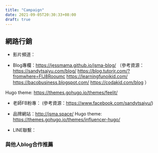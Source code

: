 ```yaml
---
title: "Campaign"
date: 2021-09-05T20:30:33+08:00
draft: true
---
```

## 網路行銷 
* 影片頻道：

* Blog專欄：https://jessmama.github.io/jsma-blog/
（參考資源：
https://sandytsaiyu.com/blog/
https://blog.tutorjr.com/?fromwhere=FIJ8Rooumc
https://learningfunoikid.com/
https://bacobusiness.blogspot.com/
https://codakid.com/blog
）

Hugo theme:
https://themes.gohugo.io/themes/feelit/


* 老師FB粉專：
(參考資源：https://www.facebook.com/sandytsaiyu/)

* 品牌網站：http://jsma.space/
Hugo theme: 
https://themes.gohugo.io/themes/influencer-hugo/


* LINE聯繫：

### 與他人blog合作推薦



